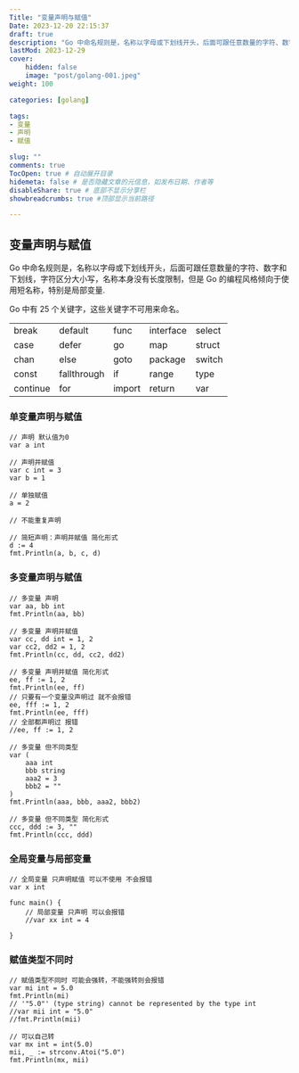 ```yaml
---
Title: "变量声明与赋值"
Date: 2023-12-20 22:15:37
draft: true
description: "Go 中命名规则是，名称以字母或下划线开头，后面可跟任意数量的字符、数字和下划线，字符区分大小写，名称本身没有长度限制，但是 Go 的编程风格倾向于使用短名称，特别是局部变量"
lastMod: 2023-12-29
cover:
    hidden: false
    image: "post/golang-001.jpeg"
weight: 100

categories: [golang]

tags:
- 变量
- 声明
- 赋值

slug: ""
comments: true
TocOpen: true # 自动展开目录
hidemeta: false # 是否隐藏文章的元信息，如发布日期、作者等
disableShare: true # 底部不显示分享栏
showbreadcrumbs: true #顶部显示当前路径

---
```


## 变量声明与赋值

Go 中命名规则是，名称以字母或下划线开头，后面可跟任意数量的字符、数字和下划线，字符区分大小写，名称本身没有长度限制，但是 Go 的编程风格倾向于使用短名称，特别是局部变量.

Go 中有 25 个关键字，这些关键字不可用来命名。

|          |             |        |           |        |
| -------- | ----------- | ------ | --------- | ------ |
| break    | default     | func   | interface | select |
| case     | defer       | go     | map       | struct |
| chan     | else        | goto   | package   | switch |
| const    | fallthrough | if     | range     | type   |
| continue | for         | import | return    | var    |

### 单变量声明与赋值

```golang
// 声明 默认值为0
var a int

// 声明并赋值
var c int = 3
var b = 1

// 单独赋值
a = 2

// 不能重复声明

// 简短声明：声明并赋值 简化形式
d := 4
fmt.Println(a, b, c, d)
```

### 多变量声明与赋值

```golang
// 多变量 声明
var aa, bb int
fmt.Println(aa, bb)

// 多变量 声明并赋值
var cc, dd int = 1, 2
var cc2, dd2 = 1, 2
fmt.Println(cc, dd, cc2, dd2)

// 多变量 声明并赋值 简化形式
ee, ff := 1, 2
fmt.Println(ee, ff)
// 只要有一个变量没声明过 就不会报错
ee, fff := 1, 2
fmt.Println(ee, fff)
// 全部都声明过 报错
//ee, ff := 1, 2

// 多变量 但不同类型
var (
    aaa int
    bbb string
    aaa2 = 3
    bbb2 = ""
)
fmt.Println(aaa, bbb, aaa2, bbb2)

// 多变量 但不同类型 简化形式
ccc, ddd := 3, ""
fmt.Println(ccc, ddd)
```

### 全局变量与局部变量

```golang
// 全局变量 只声明赋值 可以不使用 不会报错
var x int

func main() {
    // 局部变量 只声明 可以会报错
    //var xx int = 4

}
```

### 赋值类型不同时

```golang
// 赋值类型不同时 可能会强转，不能强转则会报错
var mi int = 5.0
fmt.Println(mi)
// '"5.0"' (type string) cannot be represented by the type int
//var mii int = "5.0"
//fmt.Println(mii)

// 可以自己转
var mx int = int(5.0)
mii, _ := strconv.Atoi("5.0")
fmt.Println(mx, mii)
```
